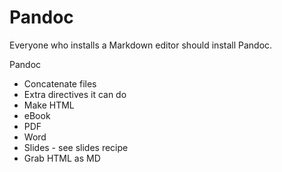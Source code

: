 # Pandoc

Everyone who installs a Markdown editor should install Pandoc.

Pandoc

- Concatenate files
- Extra directives it can do
- Make HTML
- eBook
- PDF
- Word
- Slides - see slides recipe
- Grab HTML as MD
